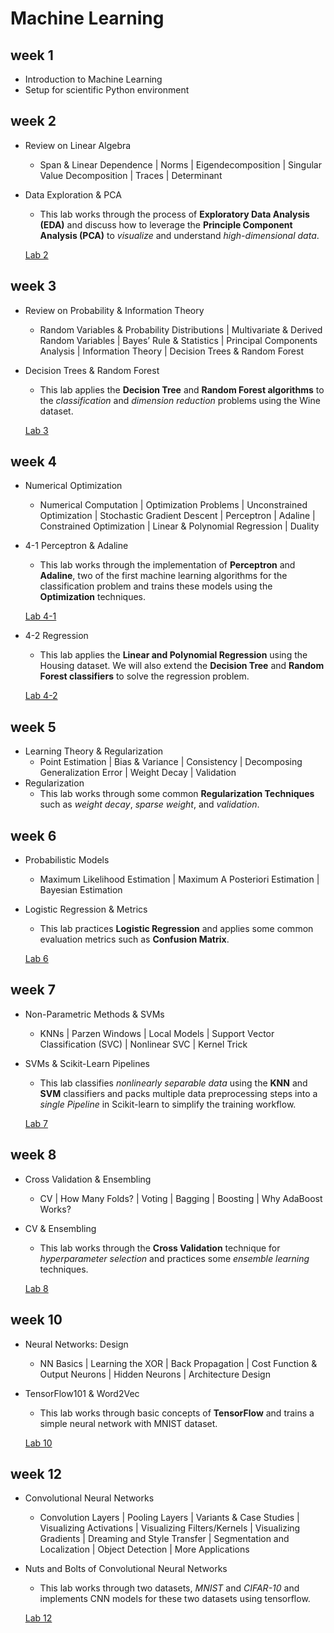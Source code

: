 # Machine Learning 
## week 1 
* Introduction to Machine Learning 
* Setup for scientific Python environment
## week 2
* Review on Linear Algebra
    * Span & Linear Dependence | Norms | Eigendecomposition | Singular Value Decomposition | Traces | Determinant
* Data Exploration & PCA
    * This lab works through the process of **Exploratory Data Analysis (EDA)** and discuss how to leverage the **Principle Component Analysis (PCA)** to *visualize* and understand *high-dimensional data*.
    
    [Lab 2](https://github.com/YenTingWangTW/Machine-Learning/blob/master/week_2/Lab02.ipynb)

## week 3
* Review on Probability & Information Theory
    * Random Variables & Probability Distributions | Multivariate & Derived Random Variables | Bayes’ Rule & Statistics | Principal Components Analysis | Information Theory | Decision Trees & Random Forest
* Decision Trees & Random Forest
    * This lab applies the **Decision Tree** and **Random Forest algorithms** to the *classification* and *dimension reduction* problems using the Wine dataset.
    
    [Lab 3](https://github.com/YenTingWangTW/Machine-Learning/blob/master/week_3/Lab03.ipynb)

## week 4
* Numerical Optimization
    * Numerical Computation | Optimization Problems | Unconstrained Optimization | Stochastic Gradient Descent | Perceptron | Adaline | Constrained Optimization | Linear & Polynomial Regression | Duality
* 4-1 Perceptron & Adaline
    * This lab works through the implementation of **Perceptron** and **Adaline**, two of the first machine learning algorithms for the classification problem and trains these models using the **Optimization** techniques.

    [Lab 4-1](https://github.com/YenTingWangTW/Machine-Learning/blob/master/week_4/Lab04-1.ipynb)
* 4-2 Regression
    * This lab applies the **Linear and Polynomial Regression** using the Housing dataset. We will also extend the **Decision Tree** and **Random Forest classifiers** to solve the regression problem.

    [Lab 4-2](https://github.com/YenTingWangTW/Machine-Learning/blob/master/week_4/Lab04-2.ipynb)

## week 5
* Learning Theory & Regularization
    * Point Estimation | Bias & Variance | Consistency | Decomposing Generalization Error | Weight Decay | Validation
* Regularization
    * This lab works through some common **Regularization Techniques** such as *weight decay*, *sparse weight*, and *validation*.

## week 6
* Probabilistic Models
    * Maximum Likelihood Estimation | Maximum A Posteriori Estimation | Bayesian Estimation
* Logistic Regression & Metrics
    * This lab practices **Logistic Regression** and applies some common evaluation metrics such as **Confusion Matrix**.

    [Lab 6](https://github.com/YenTingWangTW/Machine-Learning/blob/master/week_6/Lab06.ipynb)

## week 7
* Non-Parametric Methods & SVMs
    * KNNs | Parzen Windows | Local Models | Support Vector Classification (SVC) | Nonlinear SVC | Kernel Trick
* SVMs & Scikit-Learn Pipelines
    * This lab classifies *nonlinearly separable data* using the **KNN** and **SVM** classifiers and packs multiple data preprocessing steps into a *single Pipeline* in Scikit-learn to simplify the training workflow.

    [Lab 7](https://github.com/YenTingWangTW/Machine-Learning/blob/master/week_7/Lab07.ipynb)

## week 8
* Cross Validation & Ensembling
    * CV | How Many Folds? | Voting | Bagging | Boosting | Why AdaBoost Works?
* CV & Ensembling
    * This lab works through the **Cross Validation** technique for *hyperparameter selection* and practices some *ensemble learning* techniques.

    [Lab 8](https://github.com/YenTingWangTW/Machine-Learning/blob/master/week_8/Lab08.ipynb)

## week 10
* Neural Networks: Design
    * NN Basics | Learning the XOR | Back Propagation | Cost Function & Output Neurons | Hidden Neurons | Architecture Design
* TensorFlow101 & Word2Vec
    * This lab works through basic concepts of **TensorFlow** and trains a simple neural network with MNIST dataset.

    [Lab 10](https://github.com/YenTingWangTW/Machine-Learning/blob/master/week__10/Lab10.ipynb)

## week 12
* Convolutional Neural Networks
    * Convolution Layers | Pooling Layers | Variants & Case Studies | Visualizing Activations | Visualizing Filters/Kernels | Visualizing Gradients | Dreaming and Style Transfer | Segmentation and Localization | Object Detection | More Applications
* Nuts and Bolts of Convolutional Neural Networks
    * This lab works through two datasets, *MNIST* and *CIFAR-10* and implements CNN models for these two datasets using tensorflow. 

    [Lab 12](https://github.com/YenTingWangTW/Machine-Learning/blob/master/week__12/Lab12.ipynb)
    
